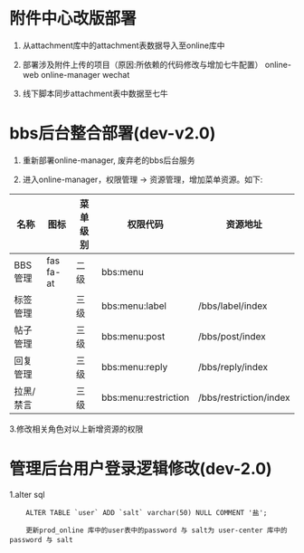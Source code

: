 附件中心改版部署
==

1. 从attachment库中的attachment表数据导入至online库中

2. 部署涉及附件上传的项目（原因:所依赖的代码修改与增加七牛配置） online-web online-manager wechat

3. 线下脚本同步attachment表中数据至七牛

bbs后台整合部署(dev-v2.0)
==

1. 重新部署online-manager, 废弃老的bbs后台服务

2. 进入online-manager，权限管理 -> 资源管理，增加菜单资源。如下:

名称|图标|菜单级别|权限代码|资源地址
---|----|-------|-------|-------
BBS管理 | fas fa-at  |   二级  |   bbs:menu    |
标签管理 |            |   三级  |   bbs:menu:label | /bbs/label/index
帖子管理 |            |   三级  |   bbs:menu:post |  /bbs/post/index
回复管理 |            |   三级  |    bbs:menu:reply | /bbs/reply/index
拉黑/禁言|            |   三级  |    bbs:menu:restriction | /bbs/restriction/index

3.修改相关角色对以上新增资源的权限

管理后台用户登录逻辑修改(dev-2.0)
==

1.alter sql 
        
        ALTER TABLE `user` ADD `salt` varchar(50) NULL COMMENT '盐';
        
        更新prod_online 库中的user表中的password 与 salt为 user-center 库中的password 与 salt